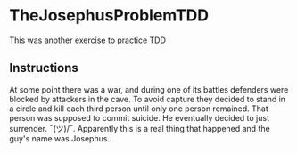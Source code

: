 # TheJosephusProblemTDD
This was another exercise to practice TDD

## Instructions
At some point there was a war, and during one of its battles defenders were blocked by attackers in the cave. To avoid capture they decided to stand in a circle and kill each third person until only one person remained. That person was supposed to commit suicide. He eventually decided to just surrender. ¯\(ツ)/¯. Apparently this is a real thing that happened and the guy's name was Josephus.
